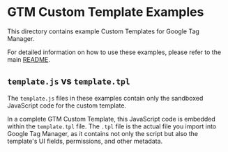# GTM Custom Template Examples

This directory contains example Custom Templates for Google Tag Manager.

For detailed information on how to use these examples, please refer to the main [README](../README.md).

## `template.js` vs `template.tpl`

The `template.js` files in these examples contain only the sandboxed JavaScript code for the custom template.

In a complete GTM Custom Template, this JavaScript code is embedded within the `template.tpl` file. The `.tpl` file is the actual file you import into Google Tag Manager, as it contains not only the script but also the template's UI fields, permissions, and other metadata.